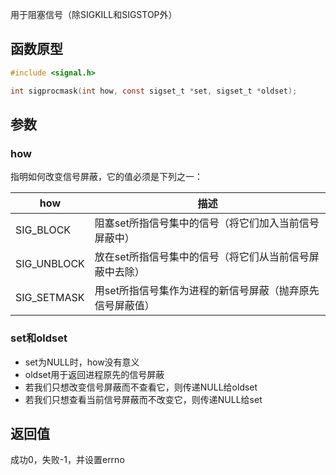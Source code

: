 用于阻塞信号（除SIGKILL和SIGSTOP外）
## 函数原型
```c
#include <signal.h>

int sigprocmask(int how, const sigset_t *set, sigset_t *oldset);
```
## 参数
### how
指明如何改变信号屏蔽，它的值必须是下列之一：

|how|描述
|----|----
|SIG_BLOCK|阻塞set所指信号集中的信号（将它们加入当前信号屏蔽中）
|SIG_UNBLOCK|放在set所指信号集中的信号（将它们从当前信号屏蔽中去除）
|SIG_SETMASK|用set所指信号集作为进程的新信号屏蔽（抛弃原先信号屏蔽值）
### set和oldset
- set为NULL时，how没有意义
- oldset用于返回进程原先的信号屏蔽
- 若我们只想改变信号屏蔽而不查看它，则传递NULL给oldset
- 若我们只想查看当前信号屏蔽而不改变它，则传递NULL给set

## 返回值
成功0，失败-1，并设置errno